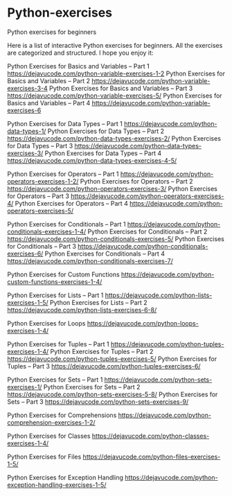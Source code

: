 # Python-exercises
Python exercises for beginners

Here is a list of interactive Python exercises for beginners. All the exercises are categorized and structured. I hope you enjoy it:

Python Exercises for Basics and Variables – Part 1
https://dejavucode.com/python-variable-exercises-1-2
Python Exercises for Basics and Variables – Part 2
https://dejavucode.com/python-variable-exercises-3-4
Python Exercises for Basics and Variables – Part 3
https://dejavucode.com/python-variable-exercises-5/
Python Exercises for Basics and Variables – Part 4
https://dejavucode.com/python-variable-exercises-6

Python Exercises for Data Types – Part 1
https://dejavucode.com/python-data-types-1/
Python Exercises for Data Types – Part 2
https://dejavucode.com/python-data-types-exercises-2/
Python Exercises for Data Types – Part 3
https://dejavucode.com/python-data-types-exercises-3/
Python Exercises for Data Types – Part 4
https://dejavucode.com/python-data-types-exercises-4-5/

Python Exercises for Operators – Part 1
https://dejavucode.com/python-operators-exercises-1-2/
Python Exercises for Operators – Part 2
https://dejavucode.com/python-operators-exercises-3/
Python Exercises for Operators – Part 3
https://dejavucode.com/python-operators-exercises-4/
Python Exercises for Operators – Part 4
https://dejavucode.com/python-operators-exercises-5/

Python Exercises for Conditionals – Part 1
https://dejavucode.com/python-conditionals-exercises-1-4/
Python Exercises for Conditionals – Part 2
https://dejavucode.com/python-conditionals-exercises-5/
Python Exercises for Conditionals – Part 3
https://dejavucode.com/python-conditionals-exercises-6/
Python Exercises for Conditionals – Part 4
https://dejavucode.com/python-conditionals-exercises-7/

Python Exercises for Custom Functions
https://dejavucode.com/python-custom-functions-exercises-1-4/

Python Exercises for Lists – Part 1
https://dejavucode.com/python-lists-exercises-1-5/
Python Exercises for Lists – Part 2
https://dejavucode.com/python-lists-exercises-6-8/

Python Exercises for Loops
https://dejavucode.com/python-loops-exercises-1-4/

Python Exercises for Tuples – Part 1
https://dejavucode.com/python-tuples-exercises-1-4/
Python Exercises for Tuples – Part 2
https://dejavucode.com/python-tuples-exercises-5/
Python Exercises for Tuples – Part 3
https://dejavucode.com/python-tuples-exercises-6/

Python Exercises for Sets – Part 1
https://dejavucode.com/python-sets-exercises-1/
Python Exercises for Sets – Part 2
https://dejavucode.com/python-sets-exercises-5-8/
Python Exercises for Sets – Part 3
https://dejavucode.com/python-sets-exercises-9/

Python Exercises for Comprehensions
https://dejavucode.com/python-comprehension-exercises-1-2/

Python Exercises for Classes
https://dejavucode.com/python-classes-exercises-1-4/

Python Exercises for Files
https://dejavucode.com/python-files-exercises-1-5/

Python Exercises for Exception Handling
https://dejavucode.com/python-exception-handling-exercises-1-5/

